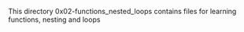 This directory 0x02-functions_nested_loops contains files for learning functions, nesting and loops

